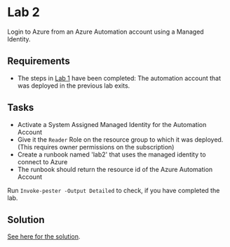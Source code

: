 # Lab 2

Login to Azure from an Azure Automation account using a Managed Identity.

## Requirements

- The steps in [Lab 1](../1-azureAutomationAccount/README.md) have been completed: The automation account that was deployed in the previous lab exits.

## Tasks

- Activate a System Assigned Managed Identity for the Automation Account
- Give it the `Reader` Role on the resource group to which it was deployed. (This requires owner permissions on the subscription)
- Create a runbook named 'lab2' that uses the managed identity to connect to Azure
- The runbook should return the resource id of the Azure Automation Account


Run `Invoke-pester -Output Detailed` to check, if you have completed the lab.

## Solution

[See here for the solution](solution.md).